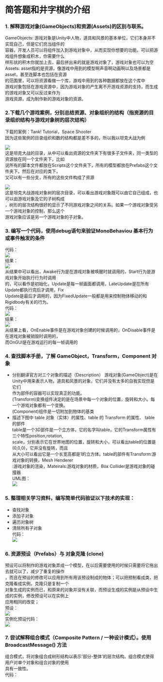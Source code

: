 # 简答题和井字棋的介绍
### 1. 解释游戏对象(GameObjects)和资源(Assets)的区别与联系。
GameObjects: 游戏对象是Unity中人物，道具和风景的基本单位，它们本身并不实现自己，但是它们充当组件的<br>
容器，开发人员可以将组件加入到游戏对象中，从而实现你想要的功能。可以把游戏组件想象成积木，你需要什么<br>
样形状的积木你就加上去，最后拼出来的就是游戏对象了，游戏对象也可以为空<br>
Assets: asset指的是资源，像游戏中用到的模型啊声音啊动画啊以及场景都是asset，甚至连脚本也包括在资源<br>
的范围里，可以将资源看做一个库，游戏中用到的各种数据都放在这个库中<br>
游戏对象包括在游戏资源中，因为游戏对象的产生离不开游戏资源的支持，而生成的游戏对象又可以反过来作为<br>
游戏资源，成为制作新的游戏对象的资源。<br>

### 2.下载几个游戏案例，分别总结资源、对象组织的结构（指资源的目录组织结构与游戏对象树的层次结构）
下载的案例：Tank! Tutorial，Space Shooter<br>
因为这些案例的目录组织和数的结构都是差不多的，所以我以坦克大战为例<br>

![](https://github.com/flashowner/first3DHomework/blob/master/%E5%9B%BE%E7%89%871.PNG)
<br>
这是坦克大战的目录，从中可以看出资源的文件夹下有很多子文件夹，同一类型的资源放在同一个文件夹下，比如<br>
说所有的脚本文件都放在Scripts这个文件夹下，所有的模型都放在Prefabs这个文件夹下。然后在对应的类下，<br>
又可以有一些分支，所有的这些文件构成了资源<br>

![](https://github.com/flashowner/first3DHomework/blob/master/%E5%9B%BE%E7%89%872.PNG)<br>
这是坦克大战游戏对象树的层次目录，可以看出游戏对象既可以由它自己组成，也可以由游戏对象及它的子树构成<br>
，树形的层次结构很好的显示了不同游戏对象之间的关系。如果一个游戏对象受另一个游戏对象的控制，那么这个<br>
游戏对象应该是另一个游戏对象的子对象。<br>

### 3. 编写一个代码，使用debug语句来验证MonoBehaviou 基本行为或事件触发的条件
代码：<br>
![](https://github.com/flashowner/first3DHomework/blob/master/%E5%9B%BE%E7%89%873.PNG)
<br>
结果：<br>
![](https://github.com/flashowner/first3DHomework/blob/master/%E5%9B%BE%E7%89%874.PNG)
<br>
从结果中可以看出，Awake行为是在游戏对象被唤醒时就调用的，Start行为是游戏对象开始执行行为时调用<br>
的，可以看作是初始化，Update是每一帧画面都调用，LateUpdate是在所有Update都执行完后才调用，Fix<br>
Update是最后才调用的，因为FixedUpdate一般都是用来控制物体移动的和Rigidbody有关的行为。<br>
代码：<br>
![](https://github.com/flashowner/first3DHomework/blob/master/%E5%9B%BE%E7%89%875.PNG)
<br>
结果：<br>
![](https://github.com/flashowner/first3DHomework/blob/master/%E5%9B%BE%E7%89%876.PNG)
<br>
从结果上看，OnEnable事件是在游戏对象创建的时候调用的，OnDisable事件是在游戏对象被销毁时调用的，<br>
而OnGUI是在游戏运行的每一帧调用的<br>

### 4. 查找脚本手册，了解 GameObject，Transform，Component 对象
* 分别翻译官方对三个对象的描述（Description）
游戏对象(GameObject)是在Unity中用来表示人物，道具和风景的对象，它们并没有太多的自我实现但是它们<br>
作为部件的容器可以实现真正的功能。<br>
(Transform)变换组件决定的是在场景中每一个对象的位置，旋转和大小。每一个游戏对象都有一个变换。<br>
(Component)组件是一切附加到物体的基类<br>
* 描述下图中 table 对象（实体）的属性、table 的 Transform 的属性、 table 的部件<br>
table是一个3D部件是一个立方体，它的名字叫table，它的Transform属性有三个特性position,rotation,<br>
scale，分别表示它在世界地图的位置，旋转和大小，可以看出table的位置是(0,0,0)，它并没有旋转，而且<br>
从大小可以看出它是一个长宽高都是1的立方体。table的部件有Transform:游戏对象的转换，Mesh Henderer<br>
:游戏对象的渲染，Mateirals:游戏对象的材质，Box Collider是游戏对象的碰撞器<br>
UML图：<br>
![](https://github.com/flashowner/first3DHomework/blob/master/%E5%9B%BE%E7%89%877.PNG) <br>

### 5. 整理相关学习资料，编写简单代码验证以下技术的实现：
* 查找对象
* 添加子对象
* 遍历对象树
* 清除所有子对象<br>
代码：<br>
![](https://github.com/flashowner/first3DHomework/blob/master/%E5%9B%BE%E7%89%878.PNG) <br>

### 6. 资源预设（Prefabs）与 对象克隆 (clone)
预设可以将制作的游戏对象弄成一个模型，在以后需要使用的时候只需要将它拖出去就可以了，减少了重复的操作<br>
，而且在预设的修改可以应用到所有用该预设制成的物体；可以把预制看成类，把克隆看成实例，克隆只是复制一个<br>
对象生成的实例而已，和原来的对象并没有关联，而预设生成的实例是从预设中生成的实例，修改预设可以在实例上<br>
应用相同的改变；<br>
预设：<br>
![](https://github.com/flashowner/first3DHomework/blob/master/%E5%9B%BE%E7%89%879.PNG) <br>
实例化预设代码：<br>
![](https://github.com/flashowner/first3DHomework/blob/master/%E5%9B%BE%E7%89%8710.PNG) <br>

### 7. 尝试解释组合模式（Composite Pattern / 一种设计模式）。使用 BroadcastMessage() 方法
组合模式，将对象组合成树形结构以表示'部分-整体'的层次结构。组合模式使得用户对单个对象和组合对象的使用<br>
具有一致性。<br>
代码：<br>
